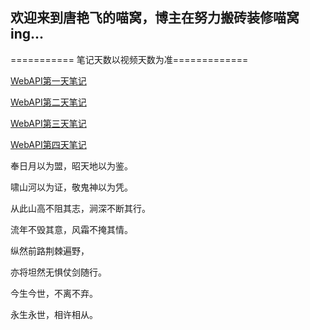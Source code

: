 ## 欢迎来到唐艳飞的喵窝，博主在努力搬砖装修喵窝ing...

=========== 笔记天数以视频天数为准=============

[WebAPI第一天笔记](https://github.com/don1343/don1343.github.io/blob/master/WebAPI001.md)

[WebAPI第二天笔记](https://github.com/don1343/don1343.github.io/blob/master/WebAPI002.md)

[WebAPI第三天笔记](https://github.com/don1343/don1343.github.io/blob/master/WebAPI003.md)

[WebAPI第四天笔记](https://github.com/don1343/don1343.github.io/blob/master/WebAPI004.md)

奉日月以为盟，昭天地以为鉴。

啸山河以为证，敬鬼神以为凭。

从此山高不阻其志，涧深不断其行。

流年不毁其意，风霜不掩其情。

纵然前路荆棘遍野，

亦将坦然无惧仗剑随行。

今生今世，不离不弃。

永生永世，相许相从。
